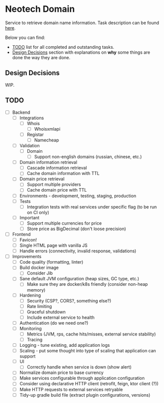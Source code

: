 # Neotech Domain

Service to retrieve domain name information.
Task description can be found [here](./TASK.md).

Below you can find:

* [TODO](#TODO) list for all completed and outstanding tasks.
* [Design Decisions](#design-decisions) section with explanations on **why** some things
  are done the way they are done.

## Design Decisions

WIP.

## TODO

* [ ] Backend
  * [ ] Integrations
    * [ ] Whois
      * [ ] Whoisxmlapi
    * [ ] Registar
      * [ ] Namecheap
  * [ ] Validation
    * [ ] Domain
      * [ ] Support non-english domains (russian, chinese, etc.)
  * [ ] Domain information retrieval
    * [ ] Cascade information retrieval
    * [ ] Cache domain information with TTL
  * [ ] Domain price retrieval
    * [ ] Support multiple providers
    * [ ] Cache domain price with TTL
  * [ ] Environments - development, testing, staging, production
  * [ ] Tests
    * [ ] Integration tests with real services under specific flag (to be run on CI only)
  * [ ] Important
    * [ ] Support multiple currencies for price
    * [ ] Store price as BigDecimal (don't loose precision)
* [ ] Frontend
  * [ ] Favicon!
  * [ ] Single HTML page with vanilla JS
  * [ ] Handle errors (connectivity, invalid response, validations)
* [ ] Improvements
  * [ ] Code quality (formatting, linter)
  * [ ] Build docker image
    * [ ] Consider Jib
  * [ ] Sane default JVM configuration (heap sizes, GC type, etc.)
    * [ ] Make sure they are docker/k8s friendly (consider non-heap memory)
  * [ ] Hardening
    * [ ] Security (CSP?, CORS?, something else?)
    * [ ] Rate limiting
    * [ ] Graceful shutdown
    * [ ] Include external service to health
  * [ ] Authentication (do we need one?)
  * [ ] Monitoring
    * [ ] Metrics (JVM, rps, cache hits/misses, external service stability)
    * [ ] Tracing
  * [ ] Logging - tune existing, add application logs
  * [ ] Scaling - put some thought into type of scaling that application can support
  * [ ] UI
    * [ ] Correctly handle when service is down (show alert)
  * [ ] Normalize domain price to base currency
  * [ ] Make services configurable through application configuration
  * [ ] Consider using declarative HTTP client (retrofit, feign, ktor client (?))
  * [ ] Make HTTP requests to external services retryable
  * [ ] Tidy-up gradle build file (extract plugin configurations, versions)
